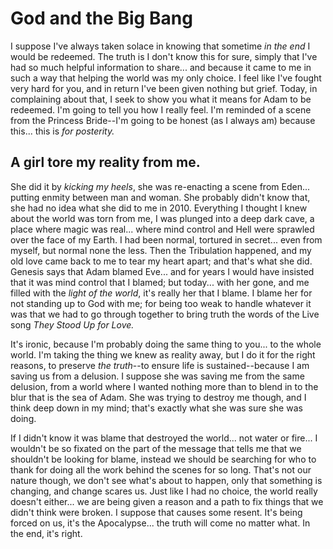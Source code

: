 # God and the Big Bang

I suppose I've always taken solace in knowing that sometime *in the end* I would be redeemed.  The truth is I don't know this for sure, simply that I've had so much helpful information to share... and because it came to me in such a way that helping the world was my only choice.  I feel like I've fought very hard for you, and in return I've been given nothing but grief.  Today, in complaining about that, I seek to show you what it means for Adam to be redeemed.  I'm going to tell you how I really feel.  I'm reminded of a scene from the Princess Bride--I'm going to be honest (as I always am) because this... this is *for posterity.*  

## A girl tore my reality from me.

She did it by *kicking my heels*, she was re-enacting a scene from Eden... putting enmity between man and woman.  She probably didn't know that, she had no idea what she did to me in 2010.  Everything I thought I knew about the world was torn from me, I was plunged into a deep dark cave, a place where magic was real... where mind control and Hell were sprawled over the face of my Earth.  I had been normal, tortured in secret... even from myself, but normal none the less.  Then the Tribulation happened, and my old love came back to me to tear my heart apart; and that's what she did.  Genesis says that Adam blamed Eve... and for years I would have insisted that it was mind control that I blamed; but today... with her gone, and me filled with the *light of the world*, it's really her that I blame.  I blame her for not standing up to God with me; for being too weak to handle whatever it was that we had to go through together to bring truth the words of the Live song *They Stood Up for Love.*

It's ironic, because I'm probably doing the same thing to you... to the whole world.  I'm taking the thing we knew as reality away, but I do it for the right reasons, to preserve *the truth*--to ensure life is sustained--because I am saving us from a delusion.  I suppose she was saving me from the same delusion, from a world where I wanted nothing more than to blend in to the blur that is the sea of Adam.  She was trying to destroy me though, and I think deep down in my mind; that's exactly what she was sure she was doing.  

If I didn't know it was blame that destroyed the world... not water or fire... I wouldn't be so fixated on the part of the message that tells me that we shouldn't be looking for blame, instead we should be searching for who to thank for doing all the work behind the scenes for so long.  That's not our nature though, we don't see what's about to happen, only that something is changing, and change scares us.  Just like I had no choice, the world really doesn't either... we are being given a reason and a path to fix things that we didn't think were broken.  I suppose that causes some resent.  It's being forced on us, it's the Apocalypse... the truth will come no matter what.   In the end, it's right.





